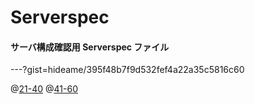 # Serverspec
#### サーバ構成確認用 Serverspec ファイル

---?gist=hideame/395f48b7f9d532fef4a22a35c5816c60

@[21-40](21-40)
@[41-60](41-60)
